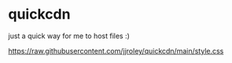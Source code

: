 # quickcdn

just a quick way for me to host files :)

https://raw.githubusercontent.com/jjroley/quickcdn/main/style.css
